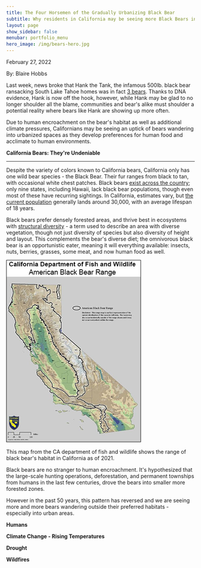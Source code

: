 ```yaml
---
title: The Four Horsemen of the Gradually Urbanizing Black Bear
subtitle: Why residents in California may be seeing more Black Bears in the future
layout: page
show_sidebar: false
menubar: portfolio_menu
hero_image: /img/bears-hero.jpg
---
```


February 27, 2022

By: Blaire Hobbs

Last week, news broke that Hank the Tank, the infamous 500lb. black bear ransacking South Lake Tahoe homes was in fact [3 bears](https://www.theguardian.com/environment/2022/feb/25/very-hungry-bear-hank-the-tank-is-in-fact-three-bears-dna-shows). Thanks to DNA evidence, Hank is now off the hook, however, while Hank may be glad to no longer shoulder all the blame, communities and bear's alike must shoulder a potential reality where bears like Hank are showing up more often.

Due to human encroachment on the bear's habitat as well as additional climate pressures, Californians may be seeing an uptick of bears wandering into urbanized spaces as they develop preferences for human food and acclimate to human environments.

**California Bears: They're Undeniable**

------

Despite the variety of colors known to California bears, California only has one wild bear species - the Black Bear. Their fur ranges from black to tan, with occasional white chest patches. Black bears [exist across the country](https://wildlifeinformer.com/black-bear-population-by-state/#:~:text=A%20quick%20look%20at%20Black%20Bears%201%20Habitat.,sleep%20they%20go%20into%20varies.%20More%20items...%20); only nine states, including Hawaii, lack black bear populations, though even most of these have recurring sightings. In California, estimates vary, but [the current population](https://wildlife.ca.gov/Conservation/Mammals/Black-Bear) generally lands around 30,000, with an average lifespan of 18 years.

Black bears prefer densely forested areas, and thrive best in ecosystems with [structural diversity](https://www.bing.com/search?q=structural+diversity+bio&qs=n&form=QBRE&sp=-1&pq=structural+diversity+bio&sc=1-24&sk=&cvid=57176C65051C4C82877CF88B5A1693C6) - a term used to describe an area with diverse vegetation, though not just diversity of species but also diversity of height and layout. This complements the bear's diverse diet; the omnivorous black bear is an opportunistic eater, meaning it will everything available: insects, nuts, berries, grasses, some meat, and now human food as well. 

![](img/black-bear-habitat-ca.jpg)

This map from the CA department of fish and wildlife shows the range of black bear's habitat in California as of 2021.

Black bears are no stranger to human encroachment. It's hypothesized that the large-scale hunting operations, deforestation, and permanent townships from humans in the last few centuries, drove the bears into smaller more forested zones. 

However in the past 50 years, this pattern has reversed and we are seeing more and more bears wandering outside their preferred habitats - especially into urban areas.

**Humans**



**Climate Change - Rising Temperatures**



**Drought**



**Wildfires**

